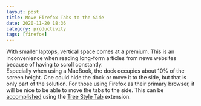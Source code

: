 ```yaml
---
layout: post
title: Move Firefox Tabs to the Side
date: 2020-11-20 18:36
category: productivity
tags: [firefox]
---
```

With smaller laptops, vertical space comes at a premium. This is an inconvenience when reading long-form articles from news websites because of having to scroll constantly.  
Especially when using a MacBook, the dock occupies about 10% of the screen height. One could hide the dock or move it to the side, but that is only part of the solution.
For those using Firefox as their primary browser, it will be nice to be able to move the tabs to the side. This can be [accomplished](https://medium.com/@Aenon/firefox-hide-native-tabs-and-titlebar-f0b00bdbb88b) 
using the [Tree Style Tab](https://addons.mozilla.org/en-US/firefox/addon/tree-style-tab/) extension.